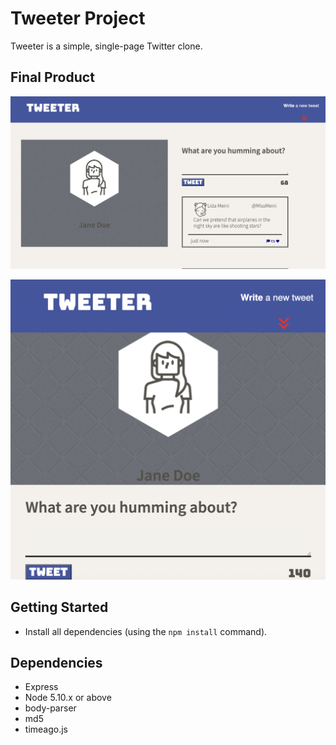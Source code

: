 # Tweeter Project

Tweeter is a simple, single-page Twitter clone.



## Final Product

!["screenshot description"](https://github.com/gbadahub/tweeter/blob/master/docs/desktopSize.png)

!["screenshot description"](https://github.com/gbadahub/tweeter/blob/master/docs/tabletSize.png)


## Getting Started

- Install all dependencies (using the `npm install` command).


## Dependencies

- Express
- Node 5.10.x or above
- body-parser
- md5
- timeago.js
